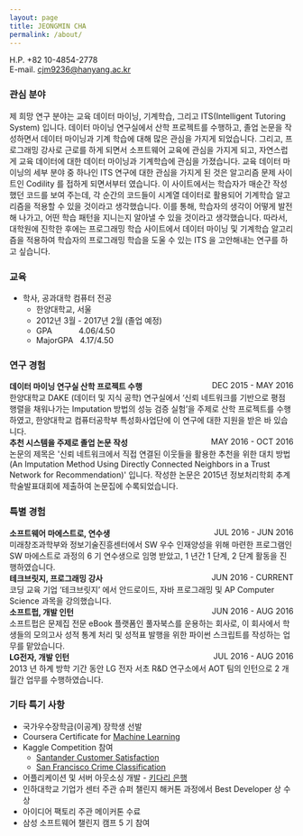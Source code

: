 ```yaml
---
layout: page
title: JEONGMIN CHA
permalink: /about/
---
```

H.P. +82 10-4854-2778  
E-mail. cjm9236@hanyang.ac.kr

### 관심 분야
  제  희망  연구  분야는  교육  데이터  마이닝,  기계학습,  그리고  ITS(Intelligent  Tutoring  System)  입니다.  데이터  마이닝  연구실에서  산학  프로젝트를  수행하고,  졸업  논문을  작성하면서  데이터  마이닝과  기계  학습에  대해  많은  관심을  가지게  되었습니다.  그리고,  프로그래밍  강사로  근로를  하게  되면서  소프트웨어  교육에  관심을  가지게  되고,  자연스럽게  교육  데이터에  대한  데이터  마이닝과  기계학습에  관심을  가졌습니다.    교육  데이터  마이닝의  세부  분야  중  하나인  ITS  연구에  대한  관심을  가지게  된  것은  알고리즘  문제  사이트인  Codility 를  접하게  되면서부터  였습니다.  이  사이트에서는  학습자가  매순간  작성했던  코드를  보여  주는데,  각  순간의  코드들이  시계열  데이터로  활용되어  기계학습  알고리즘을  적용할  수  있을  것이라고  생각했습니다.  이를  통해,  학습자의  생각이  어떻게  발전해  나가고,  어떤  학습  패턴을  지니는지  알아낼  수  있을  것이라고  생각했습니다.  따라서,  대학원에  진학한  후에는  프로그래밍  학습  사이트에서  데이터  마이닝  및  기계학습  알고리즘을  적용하여  학습자의  프로그래밍  학습을  도울  수  있는  ITS 을  고안해내는  연구를  하고  싶습니다. 

### 교육
- 학사, 공과대학 컴퓨터 전공
    - 한양대학교, 서울
    - 2012년 3월 - 2017년 2월 (졸업 예정)
    - GPA&nbsp;&nbsp;&nbsp;&nbsp;&nbsp;&nbsp;&nbsp;&nbsp;&nbsp;&nbsp;&nbsp;&nbsp;4.06/4.50
    - MajorGPA&nbsp;&nbsp;&nbsp;4.17/4.50

### 연구 경험
**데이터 마이닝 연구실 산학 프로젝트 수행** <span style="float:right;">DEC 2015 - MAY 2016</span>  
한양대학교  DAKE  (데이터  및  지식  공학)  연구실에서  ‘신뢰  네트워크를  기반으로  평점  행렬을  채워나가는  Imputation  방법의  성능  검증  실험’을  주제로  산학  프로젝트를  수행하였고,  한양대학교  컴퓨터공학부  특성화사업단에  이  연구에  대한  지원을  받은  바  있습니다.   
**추천 시스템을 주제로 졸업 논문 작성** <span style="float:right;">MAY 2016 - OCT 2016</span>  
논문의  제목은  '신뢰  네트워크에서  직접  연결된  이웃들을  활용한  추천을  위한  대치  방법  (An  Imputation  Method Using Directly Connected Neighbors in a Trust Network for Recommendation)'  입니다.  작성한  논문은  2015년  정보처리학회  추계학술발표대회에  제출하여  논문집에  수록되었습니다.   

### 특별 경험
**소프트웨어 마에스트로, 연수생** <span style="float:right;">JUL 2016 - JUN 2016</span>  
미래창조과학부와  정보기술진흥센터에서  SW  우수  인재양성을  위해  마련한  프로그램인  SW  마에스트로  과정의  6 기  연수생으로  임명  받았고, 1 년간  1 단계, 2 단계  활동을  진행하였습니다.   
**테크브릿지, 프로그래밍 강사** <span style="float:right;">JUN 2016 - CURRENT</span>  
코딩  교육  기업  ‘테크브릿지’  에서  안드로이드,  자바  프로그래밍  및  AP  Computer  Science  과목을  강의했습니다.   
**소프트펍, 개발 인턴** <span style="float:right;">JUN 2016 - AUG 2016</span>  
소프트펍은  문제집  전문  eBook 플랫폼인  풀자북스를  운용하는  회사로,  이  회사에서  학생들의  모의고사  성적  통계  처리  및  성적표  발행을  위한  파이썬  스크립트를  작성하는  업무를  맡았습니다.   
**LG전자, 개발 인턴** <span style="float:right;">JUL 2016 - AUG 2016</span>  
2013 년  하계  방학  기간  동안  LG 전자  서초  R&D  연구소에서  AOT 팀의  인턴으로  2 개월간  업무를  수행하였습니다.   

### 기타 특기 사항
- 국가우수장학금(이공계) 장학생 선발    
- Coursera Certificate for [Machine Learning](https://www.coursera.org/learn/machine-learning/home)  
- Kaggle Competition  참여 
    - [Santander Customer Satisfaction](https://www.kaggle.com/c/santander-customer-satisfaction) 
    - [San Francisco Crime Classification](https://www.kaggle.com/c/sf-crime)
- 어플리케이션  및  서버  아웃소싱  개발  - [키다리 은행](https://www.facebook.com/kidaribank)  
- 인하대학교  기업가  센터  주관  슈퍼  챌린지  해커톤  과정에서  Best Developer  상  수상  
- 아이디어  팩토리  주관  메이커톤  수료   
- 삼성  소프트웨어  챌린지  캠프  5 기  참여   
